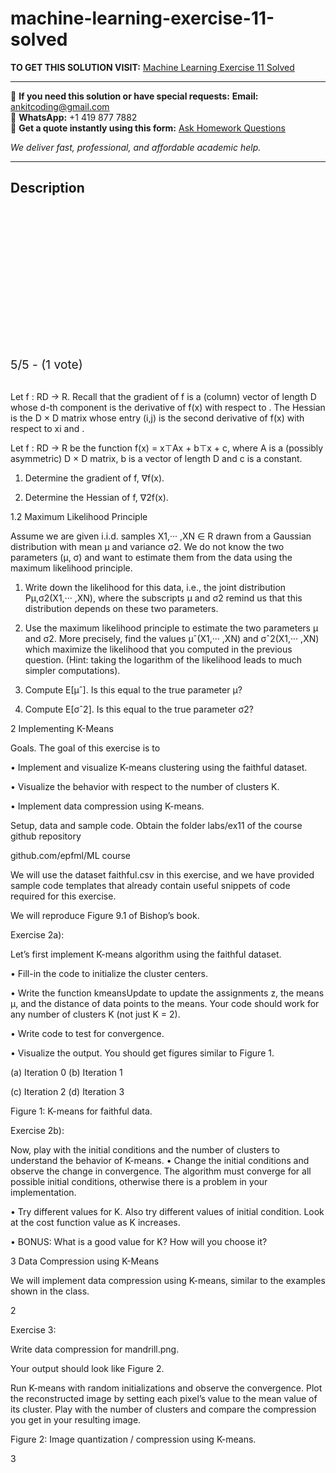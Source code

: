 # machine-learning-exercise-11-solved
**TO GET THIS SOLUTION VISIT:** [Machine Learning Exercise 11 Solved](https://www.ankitcodinghub.com/product/machine-learning-labs-solved-7/)


---

📩 **If you need this solution or have special requests:** **Email:** ankitcoding@gmail.com  
📱 **WhatsApp:** +1 419 877 7882  
📄 **Get a quote instantly using this form:** [Ask Homework Questions](https://www.ankitcodinghub.com/services/ask-homework-questions/)

*We deliver fast, professional, and affordable academic help.*

---

<h2>Description</h2>



<div class="kk-star-ratings kksr-auto kksr-align-center kksr-valign-top" data-payload="{&quot;align&quot;:&quot;center&quot;,&quot;id&quot;:&quot;110207&quot;,&quot;slug&quot;:&quot;default&quot;,&quot;valign&quot;:&quot;top&quot;,&quot;ignore&quot;:&quot;&quot;,&quot;reference&quot;:&quot;auto&quot;,&quot;class&quot;:&quot;&quot;,&quot;count&quot;:&quot;1&quot;,&quot;legendonly&quot;:&quot;&quot;,&quot;readonly&quot;:&quot;&quot;,&quot;score&quot;:&quot;5&quot;,&quot;starsonly&quot;:&quot;&quot;,&quot;best&quot;:&quot;5&quot;,&quot;gap&quot;:&quot;4&quot;,&quot;greet&quot;:&quot;Rate this product&quot;,&quot;legend&quot;:&quot;5\/5 - (1 vote)&quot;,&quot;size&quot;:&quot;24&quot;,&quot;title&quot;:&quot;Machine Learning Exercise 11 Solved&quot;,&quot;width&quot;:&quot;138&quot;,&quot;_legend&quot;:&quot;{score}\/{best} - ({count} {votes})&quot;,&quot;font_factor&quot;:&quot;1.25&quot;}">

<div class="kksr-stars">

<div class="kksr-stars-inactive">
            <div class="kksr-star" data-star="1" style="padding-right: 4px">


<div class="kksr-icon" style="width: 24px; height: 24px;"></div>
        </div>
            <div class="kksr-star" data-star="2" style="padding-right: 4px">


<div class="kksr-icon" style="width: 24px; height: 24px;"></div>
        </div>
            <div class="kksr-star" data-star="3" style="padding-right: 4px">


<div class="kksr-icon" style="width: 24px; height: 24px;"></div>
        </div>
            <div class="kksr-star" data-star="4" style="padding-right: 4px">


<div class="kksr-icon" style="width: 24px; height: 24px;"></div>
        </div>
            <div class="kksr-star" data-star="5" style="padding-right: 4px">


<div class="kksr-icon" style="width: 24px; height: 24px;"></div>
        </div>
    </div>

<div class="kksr-stars-active" style="width: 138px;">
            <div class="kksr-star" style="padding-right: 4px">


<div class="kksr-icon" style="width: 24px; height: 24px;"></div>
        </div>
            <div class="kksr-star" style="padding-right: 4px">


<div class="kksr-icon" style="width: 24px; height: 24px;"></div>
        </div>
            <div class="kksr-star" style="padding-right: 4px">


<div class="kksr-icon" style="width: 24px; height: 24px;"></div>
        </div>
            <div class="kksr-star" style="padding-right: 4px">


<div class="kksr-icon" style="width: 24px; height: 24px;"></div>
        </div>
            <div class="kksr-star" style="padding-right: 4px">


<div class="kksr-icon" style="width: 24px; height: 24px;"></div>
        </div>
    </div>
</div>


<div class="kksr-legend" style="font-size: 19.2px;">
            5/5 - (1 vote)    </div>
    </div>
&nbsp;

Let f : RD → R. Recall that the gradient of f is a (column) vector of length D whose d-th component is the derivative of f(x) with respect to . The Hessian is the D × D matrix whose entry (i,j) is the second derivative of f(x) with respect to xi and .

Let f : RD → R be the function f(x) = x⊤Ax + b⊤x + c, where A is a (possibly asymmetric) D × D matrix, b is a vector of length D and c is a constant.

1. Determine the gradient of f, ∇f(x).

2. Determine the Hessian of f, ∇2f(x).

1.2 Maximum Likelihood Principle

Assume we are given i.i.d. samples X1,··· ,XN ∈ R drawn from a Gaussian distribution with mean µ and variance σ2. We do not know the two parameters (µ, σ) and want to estimate them from the data using the maximum likelihood principle.

1. Write down the likelihood for this data, i.e., the joint distribution Pµ,σ2(X1,··· ,XN), where the subscripts µ and σ2 remind us that this distribution depends on these two parameters.

2. Use the maximum likelihood principle to estimate the two parameters µ and σ2. More precisely, find the values µˆ(X1,··· ,XN) and σˆ2(X1,··· ,XN) which maximize the likelihood that you computed in the previous question. (Hint: taking the logarithm of the likelihood leads to much simpler computations).

3. Compute E[µˆ]. Is this equal to the true parameter µ?

4. Compute E[σˆ2]. Is this equal to the true parameter σ2?

2 Implementing K-Means

Goals. The goal of this exercise is to

• Implement and visualize K-means clustering using the faithful dataset.

• Visualize the behavior with respect to the number of clusters K.

• Implement data compression using K-means.

Setup, data and sample code. Obtain the folder labs/ex11 of the course github repository

github.com/epfml/ML course

We will use the dataset faithful.csv in this exercise, and we have provided sample code templates that already contain useful snippets of code required for this exercise.

We will reproduce Figure 9.1 of Bishop’s book.

Exercise 2a):

Let’s first implement K-means algorithm using the faithful dataset.

• Fill-in the code to initialize the cluster centers.

• Write the function kmeansUpdate to update the assignments z, the means µ, and the distance of data points to the means. Your code should work for any number of clusters K (not just K = 2).

• Write code to test for convergence.

• Visualize the output. You should get figures similar to Figure 1.

(a) Iteration 0 (b) Iteration 1

(c) Iteration 2 (d) Iteration 3

Figure 1: K-means for faithful data.

Exercise 2b):

Now, play with the initial conditions and the number of clusters to understand the behavior of K-means. • Change the initial conditions and observe the change in convergence. The algorithm must converge for all possible initial conditions, otherwise there is a problem in your implementation.

• Try different values for K. Also try different values of initial condition. Look at the cost function value as K increases.

• BONUS: What is a good value for K? How will you choose it?

3 Data Compression using K-Means

We will implement data compression using K-means, similar to the examples shown in the class.

2

Exercise 3:

Write data compression for mandrill.png.

Your output should look like Figure 2.

Run K-means with random initializations and observe the convergence. Plot the reconstructed image by setting each pixel’s value to the mean value of its cluster. Play with the number of clusters and compare the compression you get in your resulting image.

Figure 2: Image quantization / compression using K-means.

3
